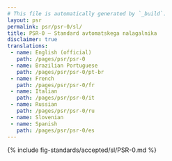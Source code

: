 ```yaml
---
# This file is automatically generated by `_build`.
layout: psr
permalink: psr/psr-0/sl/
title: PSR-0 — Standard avtomatskega nalagalnika
disclaimer: true
translations:
 - name: English (official)
   path: /pages/psr/psr-0
 - name: Brazilian Portuguese
   path: /pages/psr/psr-0/pt-br
 - name: French
   path: /pages/psr/psr-0/fr
 - name: Italian
   path: /pages/psr/psr-0/it
 - name: Russian
   path: /pages/psr/psr-0/ru
 - name: Slovenian
 - name: Spanish
   path: /pages/psr/psr-0/es
---
```

{% include fig-standards/accepted/sl/PSR-0.md %}
